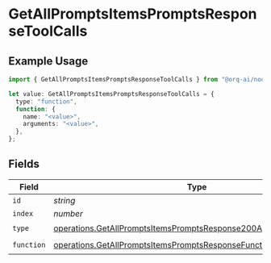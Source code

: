 # GetAllPromptsItemsPromptsResponseToolCalls

## Example Usage

```typescript
import { GetAllPromptsItemsPromptsResponseToolCalls } from "@orq-ai/node/models/operations";

let value: GetAllPromptsItemsPromptsResponseToolCalls = {
  type: "function",
  function: {
    name: "<value>",
    arguments: "<value>",
  },
};
```

## Fields

| Field                                                                                                                                                    | Type                                                                                                                                                     | Required                                                                                                                                                 | Description                                                                                                                                              |
| -------------------------------------------------------------------------------------------------------------------------------------------------------- | -------------------------------------------------------------------------------------------------------------------------------------------------------- | -------------------------------------------------------------------------------------------------------------------------------------------------------- | -------------------------------------------------------------------------------------------------------------------------------------------------------- |
| `id`                                                                                                                                                     | *string*                                                                                                                                                 | :heavy_minus_sign:                                                                                                                                       | N/A                                                                                                                                                      |
| `index`                                                                                                                                                  | *number*                                                                                                                                                 | :heavy_minus_sign:                                                                                                                                       | N/A                                                                                                                                                      |
| `type`                                                                                                                                                   | [operations.GetAllPromptsItemsPromptsResponse200ApplicationJSONType](../../models/operations/getallpromptsitemspromptsresponse200applicationjsontype.md) | :heavy_check_mark:                                                                                                                                       | N/A                                                                                                                                                      |
| `function`                                                                                                                                               | [operations.GetAllPromptsItemsPromptsResponseFunction](../../models/operations/getallpromptsitemspromptsresponsefunction.md)                             | :heavy_check_mark:                                                                                                                                       | N/A                                                                                                                                                      |